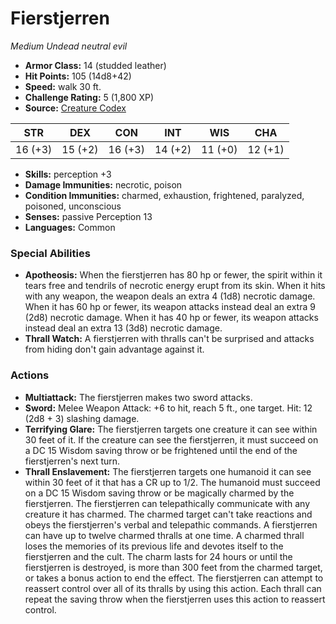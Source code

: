 # Fierstjerren

*Medium* *Undead* *neutral evil*

- **Armor Class:** 14 (studded leather)
- **Hit Points:** 105 (14d8+42)
- **Speed:** walk 30 ft.
- **Challenge Rating:** 5 (1,800 XP)
- **Source:** [Creature Codex](https://koboldpress.com/kpstore/product/creature-codex-for-5th-edition-dnd/)

| STR | DEX | CON | INT | WIS | CHA |
| --- | --- | --- | --- | --- | --- |
| 16 (+3) | 15 (+2) | 16 (+3) | 14 (+2) | 11 (+0) | 12 (+1) |

- **Skills:** perception +3
- **Damage Immunities:** necrotic, poison
- **Condition Immunities:** charmed, exhaustion, frightened, paralyzed, poisoned, unconscious
- **Senses:** passive Perception 13
- **Languages:** Common
### Special Abilities
- **Apotheosis:** When the fierstjerren has 80 hp or fewer, the spirit within it tears free and tendrils of necrotic energy erupt from its skin. When it hits with any weapon, the weapon deals an extra 4 (1d8) necrotic damage. When it has 60 hp or fewer, its weapon attacks instead deal an extra 9 (2d8) necrotic damage. When it has 40 hp or fewer, its weapon attacks instead deal an extra 13 (3d8) necrotic damage.
- **Thrall Watch:** A fierstjerren with thralls can't be surprised and attacks from hiding don't gain advantage against it.
### Actions
- **Multiattack:** The fierstjerren makes two sword attacks.
- **Sword:** Melee Weapon Attack: +6 to hit, reach 5 ft., one target. Hit: 12 (2d8 + 3) slashing damage.
- **Terrifying Glare:** The fierstjerren targets one creature it can see within 30 feet of it. If the creature can see the fierstjerren, it must succeed on a DC 15 Wisdom saving throw or be frightened until the end of the fierstjerren's next turn.
- **Thrall Enslavement:** The fierstjerren targets one humanoid it can see within 30 feet of it that has a CR up to 1/2. The humanoid must succeed on a DC 15 Wisdom saving throw or be magically charmed by the fierstjerren. The fierstjerren can telepathically communicate with any creature it has charmed. The charmed target can't take reactions and obeys the fierstjerren's verbal and telepathic commands. A fierstjerren can have up to twelve charmed thralls at one time. A charmed thrall loses the memories of its previous life and devotes itself to the fierstjerren and the cult. The charm lasts for 24 hours or until the fierstjerren is destroyed, is more than 300 feet from the charmed target, or takes a bonus action to end the effect. The fierstjerren can attempt to reassert control over all of its thralls by using this action. Each thrall can repeat the saving throw when the fierstjerren uses this action to reassert control.
